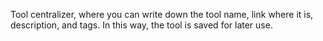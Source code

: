Tool centralizer, where you can write down the tool name, link where it is, description, and tags. In this way, the tool is saved for later use.
